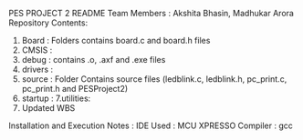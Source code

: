 PES PROJECT 2 README
Team Members : Akshita Bhasin, Madhukar Arora
Repository Contents:
1. Board : Folders contains board.c and board.h files
2. CMSIS : 
3. debug : contains .o, .axf and .exe files
4. drivers :
5. source : Folder Contains source files (ledblink.c, ledblink.h, pc_print.c, pc_print.h and PESProject2)
6. startup : 
7.utilities:
8. Updated WBS


Installation and Execution Notes : 
IDE Used : MCU XPRESSO 
Compiler : gcc

